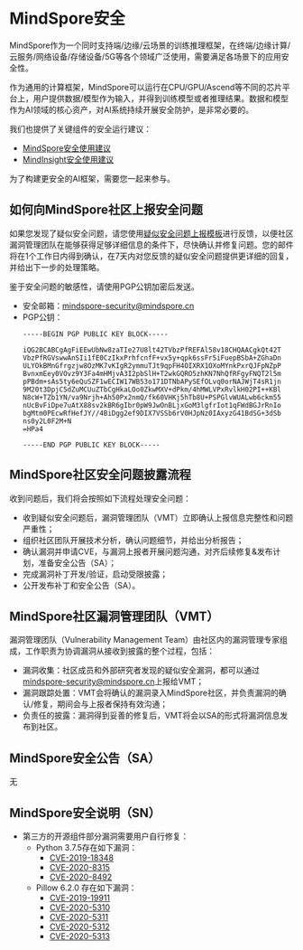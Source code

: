 # MindSpore安全

MindSpore作为一个同时支持端/边缘/云场景的训练推理框架，在终端/边缘计算/云服务/网络设备/存储设备/5G等各个领域广泛使用，需要满足各场景下的应用安全性。

作为通用的计算框架，MindSpore可以运行在CPU/GPU/Ascend等不同的芯片平台上，用户提供数据/模型作为输入，并得到训练模型或者推理结果。数据和模型作为AI领域的核心资产，对AI系统持续开展安全防护，是非常必要的。

我们也提供了关键组件的安全运行建议：
 + [MindSpore安全使用建议](https://gitee.com/mindspore/mindspore/blob/master/SECURITY.md)
 + [MindInsight安全使用建议](https://gitee.com/mindspore/mindinsight/blob/master/SECURITY.md)

为了构建更安全的AI框架，需要您一起来参与。

## 如何向MindSpore社区上报安全问题  

如果您发现了疑似安全问题，请您使用[疑似安全问题上报模板](https://gitee.com/mindspore/community/blob/master/security/template/report-template_zh_cn.md)进行反馈，以便社区漏洞管理团队在能够获得足够详细信息的条件下，尽快确认并修复问题。您的邮件将在1个工作日内得到确认，在7天内对您反馈的疑似安全问题提供更详细的回复，并给出下一步的处理策略。

鉴于安全问题的敏感性，请使用PGP公钥加密后发送。

+ 安全邮箱：<mindspore-security@mindspore.cn>
+ PGP公钥：
  ```
  -----BEGIN PGP PUBLIC KEY BLOCK-----

  iQG2BCABCgAgFiEEwUbNw8zaTIe27U8lt42TVbzPfREFAl58v18CHQAACgkQt42T
  VbzPfRGVswwAnSIi1fE0CzIkxPrhfcnfF+vx5y+qpk6ssFr5iFuepBSbA+ZGhaDn
  ULYOkBMnGfrgzjw8OzMK7vKIgR2ymmuTJt9qpFH4OIXRX1OXoMYnkPxrQJFpNZpP
  BvnxmEey0VOvz9Y3Fa4mHMjvA3I2pbSlH+T2wkGQRO5zhKN7NhQfRFgyFNQT2l5m
  pPBdm+sAs5ty6eQuSZF1wECIW17WB53o171DTNbAPySEfOLvq0orNAJWjT4sR1jn
  9M20t3DpjC5dZuMCUuZTbCgHkaLOo0ZkwMXV+dPkm/4hMWLVPxRvlkH02PI++KBl
  N8cW+TZb1YN/va9Nrjh+Ah50Px2nmQ/fk60VHKj5hTb8U+PSPGlvWUALwb6ckm55
  nUcBvFiDpe7uAtX88sv2kBR6gIbr0pW9JwOnBLjxGoM3lgfrIot1qFWdBGJrRnIo
  bgMtm0PEcwRfHefJY//4BiDgg2ef9DIX7VSSb6rV0HJpNz0IAxyzG41BdSG+3dSb
  ns0y2L0F2M+N
  =HPa4

  -----END PGP PUBLIC KEY BLOCK-----
  ```

## MindSpore社区安全问题披露流程 

收到问题后，我们将会按照如下流程处理安全问题：
+ 收到疑似安全问题后，漏洞管理团队（VMT）立即确认上报信息完整性和问题严重性；
+ 组织社区团队开展技术分析，确认问题细节，并给出分析报告；
+ 确认漏洞并申请CVE，与漏洞上报者开展问题沟通，对齐后续修复&发布计划，准备安全公告（SA）；
+ 完成漏洞补丁开发/验证，启动受限披露；
+ 公开发布补丁和安全公告（SA）。

## MindSpore社区漏洞管理团队（VMT）

漏洞管理团队（Vulnerability Management Team）由社区内的漏洞管理专家组成，工作职责为协调漏洞从接收到披露的整个过程，包括：
+ 漏洞收集：社区成员和外部研究者发现的疑似安全漏洞，都可以通过<mindspore-security@mindspore.cn>上报给VMT；
+ 漏洞跟踪处置：VMT会将确认的漏洞录入MindSpore社区，并负责漏洞的确认/修复，期间会与上报者保持有效沟通；
+ 负责任的披露：漏洞得到妥善的修复后，VMT将会以SA的形式将漏洞信息发布到社区。

## MindSpore安全公告（SA）

无

## MindSpore安全说明（SN）

+ 第三方的开源组件部分漏洞需要用户自行修复：
  + Python 3.7.5存在如下漏洞：
    + [CVE-2019-18348](https://nvd.nist.gov/vuln/detail/CVE-2019-18348)
    + [CVE-2020-8315](https://nvd.nist.gov/vuln/detail/CVE-2020-8315)
    + [CVE-2020-8492](https://nvd.nist.gov/vuln/detail/CVE-2020-8492)
  + Pillow 6.2.0 存在如下漏洞：
    + [CVE-2019-19911](https://nvd.nist.gov/vuln/detail/CVE-2019-19911)
    + [CVE-2020-5310](https://nvd.nist.gov/vuln/detail/CVE-2020-5310)
    + [CVE-2020-5311](https://nvd.nist.gov/vuln/detail/CVE-2020-5311)
    + [CVE-2020-5312](https://nvd.nist.gov/vuln/detail/CVE-2020-5312)
    + [CVE-2020-5313](https://nvd.nist.gov/vuln/detail/CVE-2020-5313)
